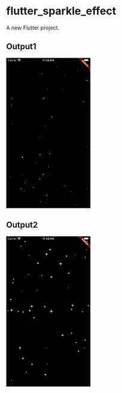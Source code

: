 # flutter_sparkle_effect

A new Flutter project.



## Output1
<img src = "https://github.com/Mirzaazmath/flutter_sparkle_effect/blob/main/output/result1.gif" height="400">



## Output2
<img src = "https://github.com/Mirzaazmath/flutter_sparkle_effect/blob/main/output/result2.gif" height="400">

